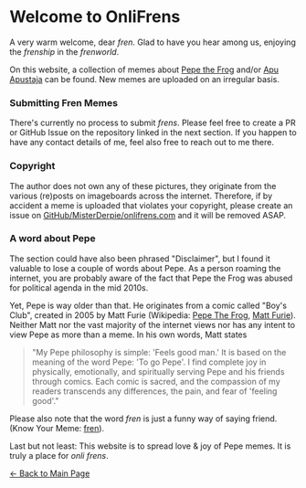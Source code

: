 # Welcome to OnliFrens

A very warm welcome, dear _fren_.
Glad to have you hear among us, enjoying the _frenship_ in the _frenworld_.

On this website, a collection of memes about [Pepe the Frog](https://en.wikipedia.org/wiki/Pepe_the_Frog) and/or
[Apu Apustaja](https://knowyourmeme.com/memes/apu-apustaja) can be found.
New memes are uploaded on an irregular basis.

### Submitting Fren Memes

There's currently no process to submit _frens_.
Please feel free to create a PR or GitHub Issue on the repository linked in the next section.
If you happen to have any contact details of me, feel also free to reach out to me there.

### Copyright

The author does not own any of these pictures, they originate from the various (re)posts on imageboards across the internet.
Therefore, if by accident a meme is uploaded that violates your copyright, please create an issue on
[GitHub/MisterDerpie/onlifrens.com](https://github.com/MisterDerpie/onlifrens.com) and it will be removed ASAP.

### A word about Pepe

The section could have also been phrased "Disclaimer", but I found it valuable to lose a couple of words about Pepe.
As a person roaming the internet, you are probably aware of the fact that Pepe the Frog was abused for political agenda in the mid 2010s.

Yet, Pepe is way older than that.
He originates from a comic called "Boy's Club", created in 2005 by Matt Furie (Wikipedia: [Pepe The Frog](https://en.wikipedia.org/wiki/Pepe_the_Frog),
[Matt Furie](https://en.wikipedia.org/wiki/Matt_Furie)).
Neither Matt nor the vast majority of the internet views nor has any intent to view Pepe as more than a meme.
In his own words, Matt states

> "My Pepe philosophy is simple: 'Feels good man.'
It is based on the meaning of the word Pepe: 'To go Pepe'.
I find complete joy in physically, emotionally, and spiritually serving Pepe and his friends through comics.
Each comic is sacred, and the compassion of my readers transcends any differences, the pain, and fear of 'feeling good'."

Please also note that the word _fren_ is just a funny way of saying friend. (Know Your Meme: [fren](https://knowyourmeme.com/memes/fren)).

Last but not least: This website is to spread love & joy of Pepe memes.
It is truly a place for _onli frens_.

[← Back to Main Page](https://onlifrens.com/)